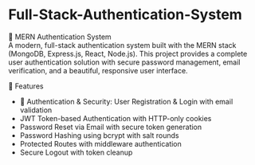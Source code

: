 # Full-Stack-Authentication-System

🔐 MERN Authentication System  
A modern, full-stack authentication system built with the MERN stack (MongoDB, Express.js, React, Node.js). This project provides a complete user authentication solution with secure password management, email verification, and a beautiful, responsive user interface.

🌟 Features

- 🔑 Authentication & Security: User Registration & Login with email validation
- JWT Token-based Authentication with HTTP-only cookies
- Password Reset via Email with secure token generation
- Password Hashing using bcrypt with salt rounds
- Protected Routes with middleware authentication
- Secure Logout with token cleanup
